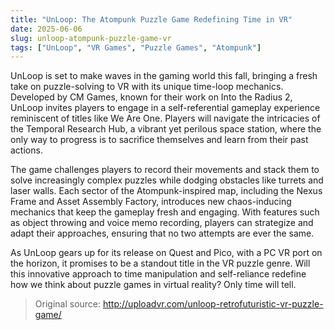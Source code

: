 ```yaml
---
title: "UnLoop: The Atompunk Puzzle Game Redefining Time in VR"
date: 2025-06-06
slug: unloop-atompunk-puzzle-game-vr
tags: ["UnLoop", "VR Games", "Puzzle Games", "Atompunk"]
---
```


UnLoop is set to make waves in the gaming world this fall, bringing a fresh take on puzzle-solving to VR with its unique time-loop mechanics. Developed by CM Games, known for their work on Into the Radius 2, UnLoop invites players to engage in a self-referential gameplay experience reminiscent of titles like We Are One. Players will navigate the intricacies of the Temporal Research Hub, a vibrant yet perilous space station, where the only way to progress is to sacrifice themselves and learn from their past actions.

The game challenges players to record their movements and stack them to solve increasingly complex puzzles while dodging obstacles like turrets and laser walls. Each sector of the Atompunk-inspired map, including the Nexus Frame and Asset Assembly Factory, introduces new chaos-inducing mechanics that keep the gameplay fresh and engaging. With features such as object throwing and voice memo recording, players can strategize and adapt their approaches, ensuring that no two attempts are ever the same.

As UnLoop gears up for its release on Quest and Pico, with a PC VR port on the horizon, it promises to be a standout title in the VR puzzle genre. Will this innovative approach to time manipulation and self-reliance redefine how we think about puzzle games in virtual reality? Only time will tell.

> Original source: http://uploadvr.com/unloop-retrofuturistic-vr-puzzle-game/